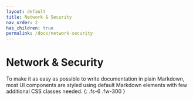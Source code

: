 ```yaml
---
layout: default
title: Network & Security
nav_order: 2
has_children: true
permalink: /docs/network-security
---
```


# Network & Security

To make it as easy as possible to write documentation in plain Markdown, most UI components are styled using default Markdown elements with few additional CSS classes needed.
{: .fs-6 .fw-300 }
